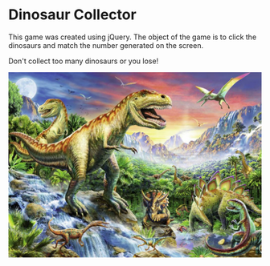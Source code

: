 # Dinosaur Collector

This game was created using jQuery. The object of the game is to click the dinosaurs and match the number generated on the screen.

Don't collect too many dinosaurs or you lose!

![alt text](assets/images/readMe.jpg?raw=true)